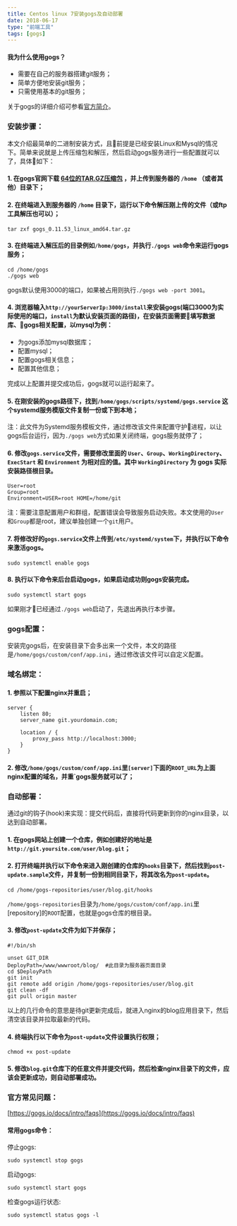 ```yaml
---
title: Centos linux 7安装gogs及自动部署
date: 2018-06-17
type: "前端工具"
tags: [gogs]
---
```


#### 我为什么使用gogs？
* 需要在自己的服务器搭建git服务；
* 简单方便地安装git服务；
* 只需使用基本的git服务；

关于gogs的详细介绍可参看[官方简介](https://gogs.io/docs/intro)。


### 安装步骤：
本文介绍最简单的二进制安装方式，且前提是已经安装Linux和Mysql的情况下。简单来说就是上传压缩包和解压，然后启动gogs服务进行一些配置就可以了，具体如下：

#### 1. 在gogs官网下载 [64位的TAR.GZ压缩包](https://dl.gogs.io/0.11.53/gogs_0.11.53_linux_amd64.tar.gz) ，并上传到服务器的 `/home` （或者其他）目录下；
<!--more-->

#### 2. 在终端进入到服务器的 `/home` 目录下，运行以下命令解压刚上传的文件（或ftp工具解压也可以）；
```
tar zxf gogs_0.11.53_linux_amd64.tar.gz
```

#### 3. 在终端进入解压后的目录例如`/home/gogs`，并执行`./gogs web`命令来运行gogs服务；
```
cd /home/gogs
./gogs web
```
gogs默认使用3000的端口，如果被占用则执行`./gogs web -port 3001`。

#### 4. 浏览器输入`http://yourServerIp:3000/install`来安装gogs(端口3000为实际使用的端口，`install`为默认安装页面的路径)，在安装页面需要填写数据库、gogs相关配置，以mysql为例：
* 为gogs添加mysql数据库；
* 配置mysql；
* 配置gogs相关信息；
* 配置其他信息；

完成以上配置并提交成功后，gogs就可以运行起来了。

#### 5. 在刚安装的gogs路径下，找到`/home/gogs/scripts/systemd/gogs.service` 这个systemd服务模版文件复制一份或下到本地；

注：此文件为Systemd服务模板文件，通过修改该文件来配置守护进程，以让gogs后台运行，因为`./gogs web`方式如果关闭终端，gogs服务就停了；

#### 6. 修改`gogs.service`文件，需要修改里面的 `User`、`Group`、`WorkingDirectory`、`ExecStart` 和 `Environment` 为相对应的值。其中 `WorkingDirectory` 为 gogs 实际安装路径根目录。
```
User=root
Group=root
Environment=USER=root HOME=/home/git
```
注：需要注意配置用户和群组，配置错误会导致服务启动失败。本文使用的`User`和`Group`都是root，建议单独创建一个`git`用户。

#### 7. 将修改好的`gogs.service`文件上传到`/etc/systemd/system`下，并执行以下命令来激活gogs。
```
sudo systemctl enable gogs
```

#### 8. 执行以下命令来后台启动gogs，如果启动成功则gogs安装完成。
```
sudo systemctl start gogs
```

如果刚才已经通过`./gogs web`启动了，先退出再执行本步骤。


### gogs配置：
安装完gogs后，在安装目录下会多出来一个文件，本文的路径是`/home/gogs/custom/conf/app.ini`，通过修改该文件可以自定义配置。

### 域名绑定：
#### 1. 参照以下配置nginx并重启；
```
server {
    listen 80;
    server_name git.yourdomain.com;

    location / {
        proxy_pass http://localhost:3000;
    }
}
```

#### 2. 修改`/home/gogs/custom/conf/app.ini`里`[server]`下面的`ROOT_URL`为上面nginx配置的域名，并重`gogs服务就可以了；


### 自动部署：
通过git的钩子(hook)来实现：提交代码后，直接将代码更新到你的nginx目录，以达到自动部署。

#### 1. 在gogs网站上创建一个仓库，例如创建好的地址是`http://git.yoursite.com/user/blog.git`；


#### 2. 打开终端并执行以下命令来进入刚创建的仓库的`hooks`目录下，然后找到`post-update.sample`文件，并复制一份到相同目录下，将其改名为`post-update`。
```
cd /home/gogs-repositories/user/blog.git/hooks
```
`/home/gogs-repositories`目录为`/home/gogs/custom/conf/app.ini`里[repository]的`ROOT`配置，也就是gogs仓库的根目录。

#### 3. 修改`post-update`文件为如下并保存；
```
#!/bin/sh

unset GIT_DIR
DeployPath=/www/wwwroot/blog/  #此目录为服务器页面目录
cd $DeployPath
git init
git remote add origin /home/gogs-repositories/user/blog.git
git clean -df
git pull origin master
```
以上的几行命令的意思是待git更新完成后，就进入nginx的blog应用目录下，然后清空该目录并拉取最新的代码。

#### 4. 终端执行以下命令为`post-update`文件设置执行权限；
```
chmod +x post-update
```

#### 5. 修改`blog.git`仓库下的任意文件并提交代码，然后检查nginx目录下的文件，应该会更新成功，则自动部署成功。


### 官方常见问题：
[https://gogs.io/docs/intro/faqs](https://gogs.io/docs/intro/faqs)


#### 常用gogs命令：
停止gogs:
```
sudo systemctl stop gogs
```

启动gogs:
```
sudo systemctl start gogs
```

检查gogs运行状态:
```
sudo systemctl status gogs -l
```

